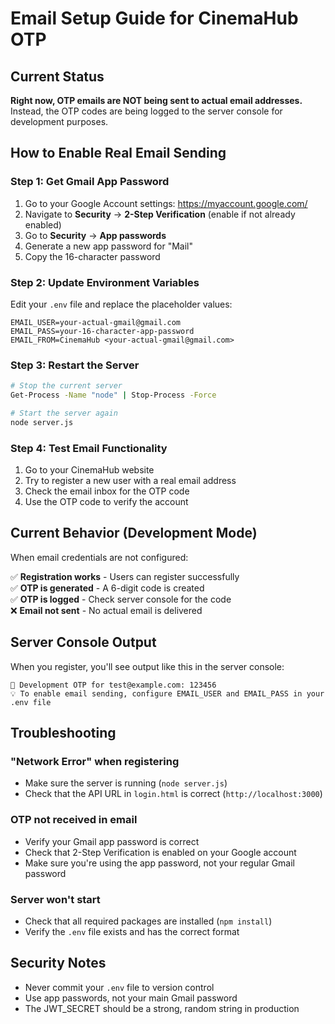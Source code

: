 # Email Setup Guide for CinemaHub OTP

## Current Status

**Right now, OTP emails are NOT being sent to actual email addresses.** Instead, the OTP codes are being logged to the server console for development purposes.

## How to Enable Real Email Sending

### Step 1: Get Gmail App Password

1. Go to your Google Account settings: https://myaccount.google.com/
2. Navigate to **Security** → **2-Step Verification** (enable if not already enabled)
3. Go to **Security** → **App passwords**
4. Generate a new app password for "Mail"
5. Copy the 16-character password

### Step 2: Update Environment Variables

Edit your `.env` file and replace the placeholder values:

```env
EMAIL_USER=your-actual-gmail@gmail.com
EMAIL_PASS=your-16-character-app-password
EMAIL_FROM=CinemaHub <your-actual-gmail@gmail.com>
```

### Step 3: Restart the Server

```bash
# Stop the current server
Get-Process -Name "node" | Stop-Process -Force

# Start the server again
node server.js
```

### Step 4: Test Email Functionality

1. Go to your CinemaHub website
2. Try to register a new user with a real email address
3. Check the email inbox for the OTP code
4. Use the OTP code to verify the account

## Current Behavior (Development Mode)

When email credentials are not configured:

✅ **Registration works** - Users can register successfully  
✅ **OTP is generated** - A 6-digit code is created  
✅ **OTP is logged** - Check server console for the code  
❌ **Email not sent** - No actual email is delivered  

## Server Console Output

When you register, you'll see output like this in the server console:

```
📧 Development OTP for test@example.com: 123456
💡 To enable email sending, configure EMAIL_USER and EMAIL_PASS in your .env file
```

## Troubleshooting

### "Network Error" when registering
- Make sure the server is running (`node server.js`)
- Check that the API URL in `login.html` is correct (`http://localhost:3000`)

### OTP not received in email
- Verify your Gmail app password is correct
- Check that 2-Step Verification is enabled on your Google account
- Make sure you're using the app password, not your regular Gmail password

### Server won't start
- Check that all required packages are installed (`npm install`)
- Verify the `.env` file exists and has the correct format

## Security Notes

- Never commit your `.env` file to version control
- Use app passwords, not your main Gmail password
- The JWT_SECRET should be a strong, random string in production 